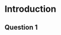<!-- Author: Reinier Spanjer, Bob, Jorrit Stutterheim -->
<!-- Group number: 10 -->
<!-- Student ID Jorrit: 13957899 -->
<!-- Study: Premaster software engineering -->
<!-- Course: Programmeer talen -->

# Introduction

## Question 1

